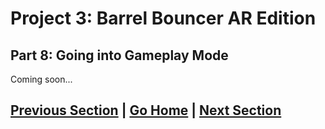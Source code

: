 # Project 3: Barrel Bouncer AR Edition

## Part 8: Going into Gameplay Mode

Coming soon...

## [Previous Section](../phone-uis) | [Go Home](..) | [Next Section](../game-loop)
